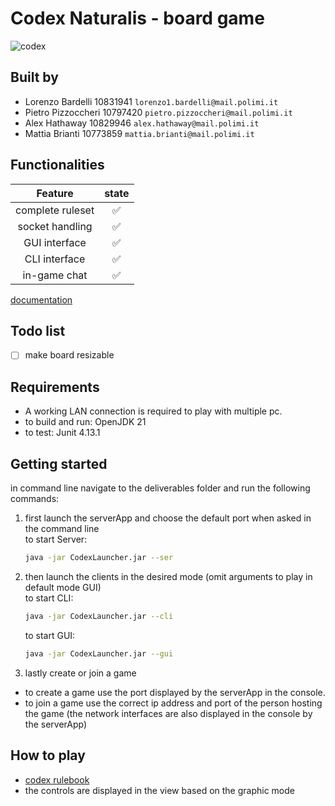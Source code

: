 # Codex Naturalis - board game
![codex](src/main/resources/graphics/CODEX_wallpaper_1080.jpg)

## Built by
- Lorenzo Bardelli 10831941 `lorenzo1.bardelli@mail.polimi.it` 
- Pietro Pizzoccheri 10797420 `pietro.pizzoccheri@mail.polimi.it` 
- Alex Hathaway 10829946 `alex.hathaway@mail.polimi.it` 
- Mattia Brianti 10773859 `mattia.brianti@mail.polimi.it` 

## Functionalities
|     Feature      | state |
|:----------------:|:-----:|
| complete ruleset |   ✅   |
| socket handling  |   ✅   |
|  GUI interface   |   ✅   |
|  CLI interface   |   ✅   |
|   in-game chat   |   ✅   |

[documentation](https://github.com/omgbarde/IS24-LB04/tree/master/deliverables)

## Todo list
- [ ] make board resizable

## Requirements
- A working LAN connection is required to play with multiple pc.
- to build and run: OpenJDK 21
- to test: Junit 4.13.1

## Getting started
in command line navigate to the deliverables folder and run the following commands:
1. first launch the serverApp and choose the default port when asked in the command line\
   to start Server:
    ```sh
    java -jar CodexLauncher.jar --ser
    ```
2. then launch the clients in the desired mode (omit arguments to play in default mode GUI)\
    to start CLI:
   
    ```sh
    java -jar CodexLauncher.jar --cli
    ```
    
    to start GUI:
  
    ```sh
    java -jar CodexLauncher.jar --gui
    ```
   
3. lastly create or join a game
  - to create a game use the port displayed by the serverApp in the console.
  - to join a game use the correct ip address and port of the person hosting the game (the network interfaces are also displayed in the console by the serverApp)

## How to play
- [codex rulebook](src/main/resources/CODEX_Rulebook_IT.pdf)
- the controls are displayed in the view based on the graphic mode

